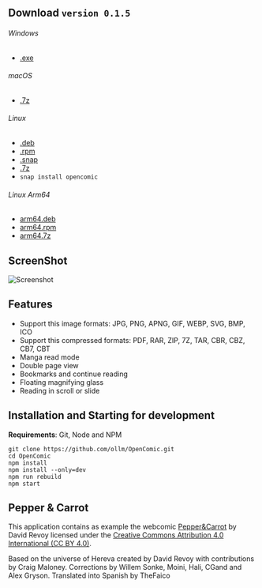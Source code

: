 ## Download `version 0.1.5`
###### Windows
* [.exe](https://github.com/ollm/OpenComic/releases/download/v0.1.5/OpenComic.Setup.0.1.5.exe)
###### macOS
* [.7z](https://github.com/ollm/OpenComic/releases/download/v0.1.5/OpenComic-0.1.5-mac.7z)
###### Linux
* [.deb](https://github.com/ollm/OpenComic/releases/download/v0.1.5/opencomic_0.1.5_amd64.deb)
* [.rpm](https://github.com/ollm/OpenComic/releases/download/v0.1.5/opencomic-0.1.5.x86_64.rpm)
* [.snap](https://github.com/ollm/OpenComic/releases/download/v0.1.5/opencomic_0.1.5_amd64.snap)
* [.7z](https://github.com/ollm/OpenComic/releases/download/v0.1.5/opencomic-0.1.5.7z)
* `snap install opencomic`
###### Linux Arm64
* [arm64.deb](https://github.com/ollm/OpenComic/releases/download/v0.1.5/opencomic_0.1.5_arm64.deb)
* [arm64.rpm](https://github.com/ollm/OpenComic/releases/download/v0.1.5/opencomic-0.1.5.arm64.rpm)
* [arm64.7z](https://github.com/ollm/OpenComic/releases/download/v0.1.5/opencomic-0.1.5-arm64.7z)

## ScreenShot

![Screenshot](https://drive.google.com/uc?export=view&id=1zoJRURY2NTZubdMgnWmDkr_A_6AqcMnj "Screenshot")

## Features

* Support this image formats: JPG, PNG, APNG, GIF, WEBP, SVG, BMP, ICO
* Support this compressed formats: PDF, RAR, ZIP, 7Z, TAR, CBR, CBZ, CB7, CBT
* Manga read mode
* Double page view
* Bookmarks and continue reading
* Floating magnifying glass
* Reading in scroll or slide

## Installation and Starting for development
__Requirements__: Git, Node and NPM

```shell
git clone https://github.com/ollm/OpenComic.git
cd OpenComic
npm install
npm install --only=dev
npm run rebuild
npm start
```
## Pepper & Carrot

This application contains as example the webcomic [Pepper&Carrot](https://www.peppercarrot.com) by David Revoy
licensed under the [Creative Commons Attribution 4.0 International (CC BY 4.0)](https://creativecommons.org/licenses/by/4.0/).

Based on the universe of Hereva created by David Revoy with contributions by Craig Maloney.
Corrections by Willem Sonke, Moini, Hali, CGand and Alex Gryson.
Translated into Spanish by TheFaico
